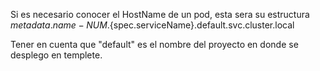 
Si es necesario conocer el HostName de un pod, esta sera su estructura
${metadata.name}-NUM.${spec.serviceName}.default.svc.cluster.local

Tener en cuenta que "default" es el nombre del proyecto en donde se desplego en templete.
